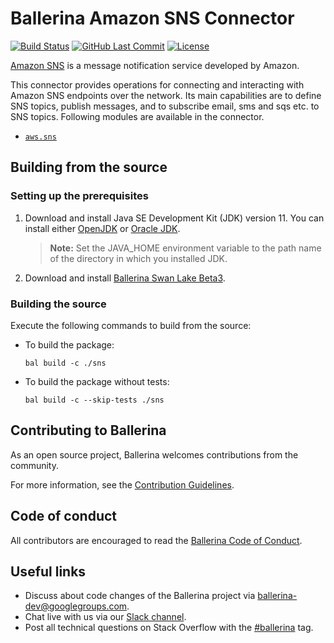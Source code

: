 # Ballerina Amazon SNS Connector

[![Build Status](https://travis-ci.org/ballerina-platform/module-ballerinax-aws.sns.svg?branch=master)](https://travis-ci.org/ballerina-platform/module-ballerinax-aws.sns)
[![GitHub Last Commit](https://img.shields.io/github/last-commit/ballerina-platform/module-ballerinax-aws.sns.svg)](https://github.com/ballerina-platform/module-ballerinax-aws.sns/commits/master)
[![License](https://img.shields.io/badge/License-Apache%202.0-blue.svg)](https://opensource.org/licenses/Apache-2.0)

[Amazon SNS](https://aws.amazon.com/sns/) is a message notification service developed by Amazon.

This connector provides operations for connecting and interacting with Amazon SNS endpoints over the network. Its main capabilities are to define SNS topics, publish messages, and to subscribe email, sms and sqs etc. to SNS topics. Following modules are available in the connector. 

- [`aws.sns`](sns/Module.md)

## Building from the source
### Setting up the prerequisites

1. Download and install Java SE Development Kit (JDK) version 11. You can install either [OpenJDK](https://adoptopenjdk.net/) or [Oracle JDK](https://www.oracle.com/java/technologies/javase-jdk11-downloads.html).

    > **Note:** Set the JAVA_HOME environment variable to the path name of the directory in which you installed JDK.

2. Download and install [Ballerina Swan Lake Beta3](https://ballerina.io/). 

### Building the source
Execute the following commands to build from the source:

* To build the package:
    ```    
    bal build -c ./sns
    ```
* To build the package without tests:
    ```
    bal build -c --skip-tests ./sns
    ```
## Contributing to Ballerina
As an open source project, Ballerina welcomes contributions from the community. 

For more information, see the [Contribution Guidelines](https://github.com/ballerina-platform/ballerina-lang/blob/master/CONTRIBUTING.md).

## Code of conduct
All contributors are encouraged to read the [Ballerina Code of Conduct](https://ballerina.io/code-of-conduct).

## Useful links
* Discuss about code changes of the Ballerina project via [ballerina-dev@googlegroups.com](mailto:ballerina-dev@googlegroups.com).
* Chat live with us via our [Slack channel](https://ballerina.io/community/slack/).
* Post all technical questions on Stack Overflow with the [#ballerina](https://stackoverflow.com/questions/tagged/ballerina) tag.
